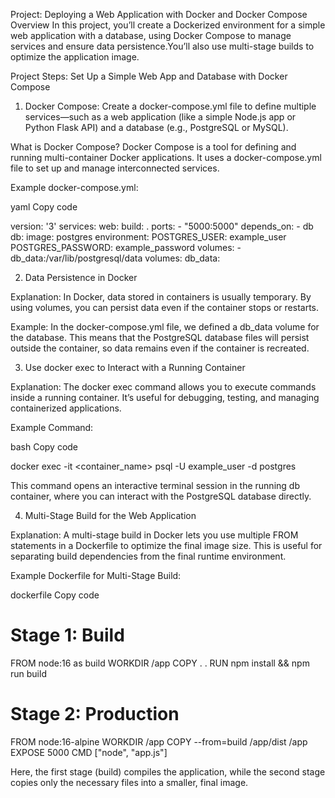 Project: Deploying a Web Application with Docker and Docker Compose
Overview
In this project, you’ll create a Dockerized environment for a simple web application with a database,
 using Docker Compose to manage services and ensure data persistence.You’ll also use multi-stage builds to optimize the application image.

Project Steps:
Set Up a Simple Web App and Database with Docker Compose

1. Docker Compose: Create a docker-compose.yml file to define multiple services—such as a web application
 (like a simple Node.js app or Python Flask API) and a database (e.g., PostgreSQL or MySQL).

What is Docker Compose?
 Docker Compose is a tool for defining and running multi-container Docker applications.
 It uses a docker-compose.yml file to set up and manage interconnected services.

Example docker-compose.yml:

yaml
Copy code

version: '3'
services:
  web:
    build: .
    ports:
      - "5000:5000"
    depends_on:
      - db
  db:
    image: postgres
    environment:
      POSTGRES_USER: example_user
      POSTGRES_PASSWORD: example_password
    volumes:
      - db_data:/var/lib/postgresql/data
volumes:
  db_data:


2. Data Persistence in Docker

Explanation: In Docker, data stored in containers is usually temporary.
 By using volumes, you can persist data even if the container stops or restarts.

Example: In the docker-compose.yml file, we defined a db_data volume for the database.
 This means that the PostgreSQL database files will persist outside the container, so data remains even if the container is recreated.

3. Use docker exec to Interact with a Running Container

Explanation: The docker exec command allows you to execute commands inside a running container.
 It’s useful for debugging, testing, and managing containerized applications.

Example Command:

bash
Copy code

docker exec -it <container_name> psql -U example_user -d postgres

This command opens an interactive terminal session in the running db container,
 where you can interact with the PostgreSQL database directly.

4. Multi-Stage Build for the Web Application

Explanation: A multi-stage build in Docker lets you use multiple FROM statements in a Dockerfile to optimize the final image size.
 This is useful for separating build dependencies from the final runtime environment.

Example Dockerfile for Multi-Stage Build:

dockerfile
Copy code

# Stage 1: Build
FROM node:16 as build
WORKDIR /app
COPY . .
RUN npm install && npm run build

# Stage 2: Production
FROM node:16-alpine
WORKDIR /app
COPY --from=build /app/dist /app
EXPOSE 5000
CMD ["node", "app.js"]

Here, the first stage (build) compiles the application, 
while the second stage copies only the necessary files into a smaller, final image.
